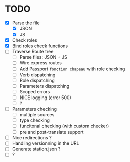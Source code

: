 TODO
====

- [X] Parse the file
    - [X] JSON
    - [X] JS
- [X] Check roles
- [X] Bind roles check functions
- [ ] Traverse Route tree
  - [ ] Parse files: JSON + JS
  - [ ] Wire express routes
  - [ ] Add Passport `fonction chapeau` with role checking
  - [ ] Verb dispatching
  - [ ] Role dispatching
  - [ ] Parameters dispatching
  - [ ] Scoped errors
  - [ ] NICE logging (error 500)
  - [ ] ?
- [ ] Parameters checking
  - [ ] multiple sources
  - [ ] type checking
  - [ ] funcitonal checking (with custom checker)
  - [ ] pre and post-translate support
- [ ] Nice redirections ?
- [ ] Handling versionning in the URL
- [ ] Generate station.json ?
- [ ] ?

